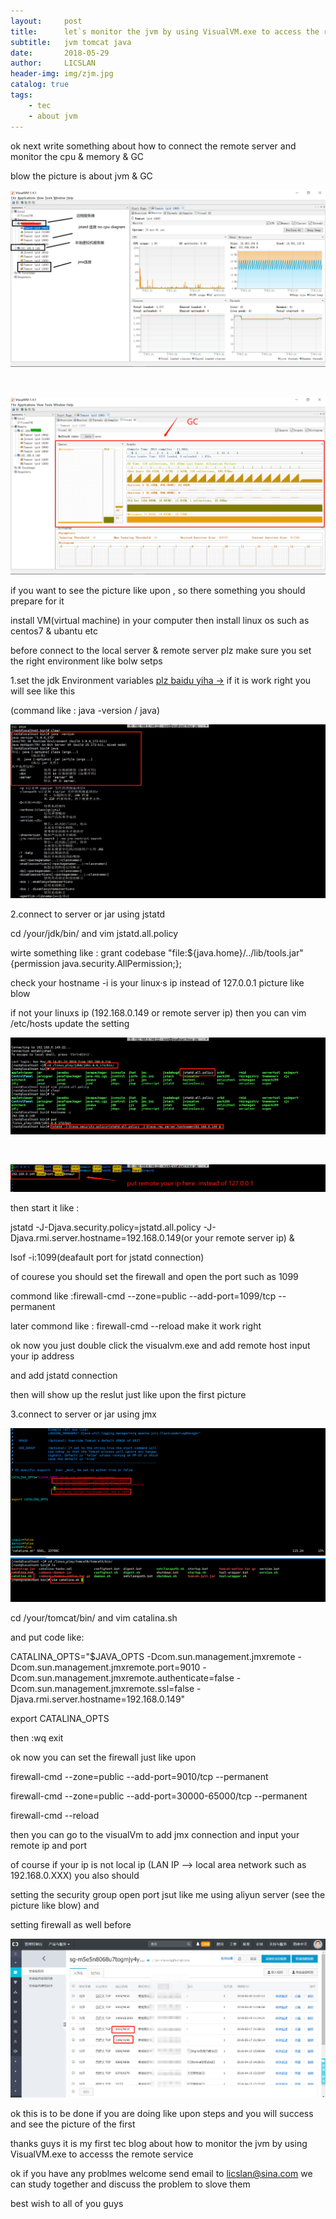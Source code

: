```yaml
---
layout:     post
title:      let`s monitor the jvm by using VisualVM.exe to access the remote service
subtitle:   jvm tomcat java
date:       2018-05-29
author:     LICSLAN
header-img: img/zjm.jpg
catalog: true
tags:
    - tec
    - about jvm
---
```



ok next write something about how to connect the remote server and monitor the cpu & memory & GC 

blow the picture is about jvm & GC

![](https://raw.githubusercontent.com/licslan/licslan.github.io/master/img/jvm.png)

<br>

![](https://raw.githubusercontent.com/licslan/licslan.github.io/master/img/gc.jpg)

if you want to see the picture like upon , so there something you should prepare for it 

install VM(virtual machine) in your computer then install linux os such as centos7 & ubantu etc

before connect to the local server & remote server plz make sure you set the right environment like bolw setps 

1.set the jdk Environment variables [plz baidu yiha &rarr;](https://www.baidu.com/) if it is work right  you will see like this  

(command like : java -version / java)

![](https://raw.githubusercontent.com/licslan/licslan.github.io/master/img/jdk.jpg)

2.connect to server or jar using jstatd 

cd /your/jdk/bin/  and  vim jstatd.all.policy

wirte something like : grant codebase "file:${java.home}/../lib/tools.jar" {permission java.security.AllPermission;};

check your hostname -i is your linux·s ip instead of 127.0.0.1 picture like blow 

if not your linuxs ip (192.168.0.149 or remote server ip) then you can vim /etc/hosts update the setting 

![](https://raw.githubusercontent.com/licslan/licslan.github.io/master/img/hostnamei.jpg)

<br>

![](https://raw.githubusercontent.com/licslan/licslan.github.io/master/img/hosts.jpg)

then start it like : 

jstatd -J-Djava.security.policy=jstatd.all.policy -J-Djava.rmi.server.hostname=192.168.0.149(or your remote server ip) &

lsof -i:1099(deafault port for jstatd connection)

of courese you should set the firewall and open the port such as 1099 

commond like :firewall-cmd --zone=public --add-port=1099/tcp --permanent   

later commond like : firewall-cmd --reload make it work right

ok now you just double click the visualvm.exe and add remote host input your ip address 

and add jstatd connection

then will show up the reslut just like upon the first picture



3.connect to server or jar using jmx 

![](https://raw.githubusercontent.com/licslan/licslan.github.io/master/img/jmx1.jpg)
<br>
![](https://raw.githubusercontent.com/licslan/licslan.github.io/master/img/jmx2.jpg)

cd /your/tomcat/bin/  and  vim catalina.sh

and put code like: 

CATALINA_OPTS="$JAVA_OPTS -Dcom.sun.management.jmxremote 
                       -Dcom.sun.management.jmxremote.port=9010
                       -Dcom.sun.management.jmxremote.authenticate=false
                       -Dcom.sun.management.jmxremote.ssl=false
                       -Djava.rmi.server.hostname=192.168.0.149"

export CATALINA_OPTS

then :wq exit 

ok now you can set the firewall just like upon 

firewall-cmd --zone=public --add-port=9010/tcp --permanent

firewall-cmd --zone=public --add-port=30000-65000/tcp --permanent

firewall-cmd --reload

then you can go to the visualVm to add jmx connection and input your remote ip and port

of course if your ip is not local ip (LAN IP --> local area network such as 192.168.0.XXX) you also should 

setting the security group open port jsut like me using aliyun server (see the picture like blow) and 

setting firewall as well before

![](https://raw.githubusercontent.com/licslan/licslan.github.io/master/img/aliyun.jpg)

ok this is to be done if you are doing like upon steps and you will success and see the picture of the first

thanks guys  it is my first tec blog about how to monitor the jvm by using VisualVM.exe to accesss the remote service

ok if you have any problmes welcome send email to licslan@sina.com we can study together and discuss the problem to slove them

best wish to all of you guys 








